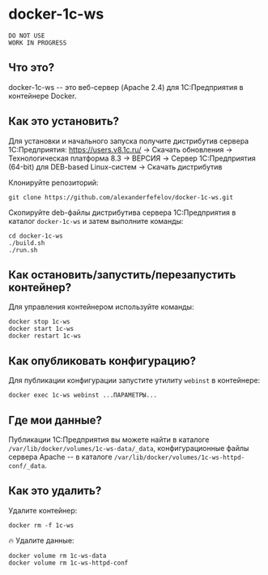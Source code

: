 # docker-1c-ws

    DO NOT USE
    WORK IN PROGRESS

## Что это?

docker-1c-ws -- это веб-сервер (Apache 2.4) для 1С:Предприятия в контейнере Docker.

## Как это установить?

Для установки и начального запуска получите дистрибутив сервера 1С:Предприятия: https://users.v8.1c.ru/ -> Скачать обновления -> Технологическая платформа 8.3 -> ВЕРСИЯ -> Cервер 1С:Предприятия (64-bit) для DEB-based Linux-систем -> Скачать дистрибутив

Клонируйте репозиторий:

    git clone https://github.com/alexanderfefelov/docker-1c-ws.git

Скопируйте deb-файлы дистрибутива сервера 1С:Предприятия в каталог `docker-1c-ws` и затем выполните команды:

    cd docker-1c-ws
    ./build.sh
    ./run.sh

## Как остановить/запустить/перезапустить контейнер?

Для управления контейнером используйте команды:

    docker stop 1c-ws
    docker start 1c-ws
    docker restart 1c-ws

## Как опубликовать конфигурацию?

Для публикации конфигурации запустите утилиту `webinst` в контейнере:

    docker exec 1c-ws webinst ...ПАРАМЕТРЫ...

## Где мои данные?

Публикации 1С:Предприятия вы можете найти в каталоге `/var/lib/docker/volumes/1c-ws-data/_data`, конфигурационные файлы сервера Apache -- в каталоге `/var/lib/docker/volumes/1c-ws-httpd-conf/_data`.

## Как это удалить?

Удалите контейнер:

    docker rm -f 1c-ws

:fire: Удалите данные:

    docker volume rm 1c-ws-data
    docker volume rm 1c-ws-httpd-conf
